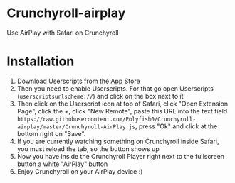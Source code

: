 # Crunchyroll-airplay
Use AirPlay with Safari on Crunchyroll

# Installation
1. Download Userscripts from the [App Store](https://apps.apple.com/us/app/userscripts/id1463298887)
2. Then you need to enable Userscripts. For that go open Userscripts (`userscriptsurlscheme://`) and click on the box next to it`
3. Then click on the Userscript icon at top of Safari, click "Open Extension Page", click the +, click "New Remote", paste this URL into the text field `https://raw.githubusercontent.com/Polyfish0/Crunchyroll-airplay/master/Crunchyroll-AirPlay.js`, press "Ok" and click at the bottom right on "Save".
4. If you are currently watching something on Crunchyroll inside Safari, you must reload the tab, so the button shows up
5. Now you have inside the Crunchyroll Player right next to the fullscreen button a white "AirPlay" button
6. Enjoy Crunchyroll on your AirPlay device :)
